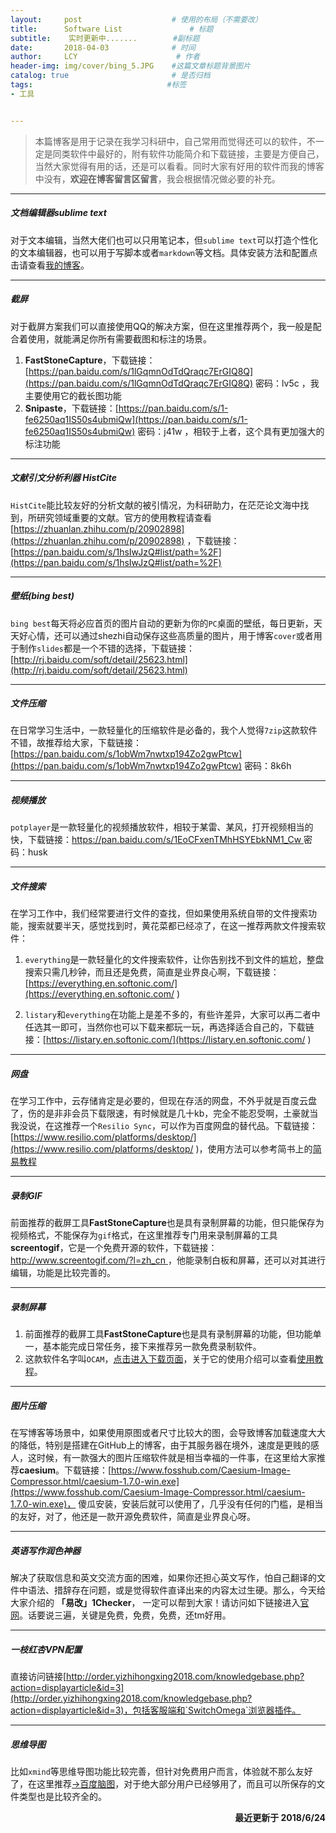```yaml
---
layout:     post                    # 使用的布局（不需要改）
title:      Software List               # 标题 
subtitle:    实时更新中.......        #副标题
date:       2018-04-03              # 时间
author:     LCY                      # 作者
header-img: img/cover/bing_5.JPG    #这篇文章标题背景图片
catalog: true                       # 是否归档
tags:                              #标签
- 工具


---
```

>本篇博客是用于记录在我学习科研中，自己常用而觉得还可以的软件，不一定是同类软件中最好的，附有软件功能简介和下载链接，主要是方便自己，当然大家觉得有用的话，还是可以看看。同时大家有好用的软件而我的博客中没有，**欢迎在博客留言区留言**，我会根据情况做必要的补充。

----------------
##### 文档编辑器sublime text
对于文本编辑，当然大佬们也可以只用笔记本，但`sublime text`可以打造个性化的文本编辑器，也可以用于写脚本或者`markdown`等文档。具体安装方法和配置点击请查看[我的博客](https://liaochengyu.github.io/2018/04/01/Markdown-&-Sublime-Text-3/)。

--------------
##### 截屏
对于截屏方案我们可以直接使用QQ的解决方案，但在这里推荐两个，我一般是配合着使用，就能满足你所有需要截图和标注的场景。
1. **FastStoneCapture**，下载链接：[https://pan.baidu.com/s/1lGqmnOdTdQraqc7ErGIQ8Q](https://pan.baidu.com/s/1lGqmnOdTdQraqc7ErGIQ8Q) 密码：lv5c ，我主要使用它的截长图功能
2. **Snipaste**，下载链接：[https://pan.baidu.com/s/1-fe6250aq1IS50s4ubmiQw](https://pan.baidu.com/s/1-fe6250aq1IS50s4ubmiQw) 密码：j41w ，相较于上者，这个具有更加强大的标注功能

--------------
##### 文献引文分析利器 HistCite 
`HistCite`能比较友好的分析文献的被引情况，为科研助力，在茫茫论文海中找到，所研究领域重要的文献。官方的使用教程请查看[https://zhuanlan.zhihu.com/p/20902898](https://zhuanlan.zhihu.com/p/20902898) ，下载链接：[https://pan.baidu.com/s/1hsIwJzQ#list/path=%2F](https://pan.baidu.com/s/1hsIwJzQ#list/path=%2F)

--------------
##### 壁纸(bing best)
`bing best`每天将必应首页的图片自动的更新为你的`PC`桌面的壁纸，每日更新，天天好心情，还可以通过shezhi自动保存这些高质量的图片，用于博客`cover`或者用于制作`slides`都是一个不错的选择，下载链接：[http://rj.baidu.com/soft/detail/25623.html](http://rj.baidu.com/soft/detail/25623.html)

--------------
##### 文件压缩
在日常学习生活中，一款轻量化的压缩软件是必备的，我个人觉得`7zip`这款软件不错，故推荐给大家，下载链接：[https://pan.baidu.com/s/1obWm7nwtxp194Zo2gwPtcw](https://pan.baidu.com/s/1obWm7nwtxp194Zo2gwPtcw)
密码：8k6h

--------------
##### 视频播放
`potplayer`是一款轻量化的视频播放软件，相较于某雷、某风，打开视频相当的快，下载链接：[https://pan.baidu.com/s/1EoCFxenTMhHSYEbkNM1_Cw ](https://pan.baidu.com/s/1EoCFxenTMhHSYEbkNM1_Cw )
密码：husk

--------------
##### 文件搜索
在学习工作中，我们经常要进行文件的查找，但如果使用系统自带的文件搜索功能，搜索就要半天，感觉找到时，黄花菜都已经凉了，在这一推荐两款文件搜索软件：
1. `everything`是一款轻量化的文件搜索软件，让你告别找不到文件的尴尬，整盘搜索只需几秒钟，而且还是免费，简直是业界良心啊，下载链接：[https://everything.en.softonic.com/](https://everything.en.softonic.com/ )

2. `listary`和`everything`在功能上是差不多的，有些许差异，大家可以再二者中任选其一即可，当然你也可以下载来都玩一玩，再选择适合自己的，下载链接：[https://listary.en.softonic.com/](https://listary.en.softonic.com/ )

--------------
##### 网盘
在学习工作中，云存储肯定是必要的，但现在存活的网盘，不外乎就是百度云盘了，伤的是非非会员下载限速，有时候就是几十kb，完全不能忍受啊，土豪就当我没说，在这推荐一个`Resilio Sync`，可以作为百度网盘的替代品。下载链接：[https://www.resilio.com/platforms/desktop/](https://www.resilio.com/platforms/desktop/ )，使用方法可以参考简书上的[简易教程](https://www.jianshu.com/p/339d07a958b7)

--------------
##### 录制GIF
前面推荐的截屏工具**FastStoneCapture**也是具有录制屏幕的功能，但只能保存为视频格式，不能保存为`gif`格式，在这里推荐专门用来录制屏幕的工具**screentogif**，它是一个免费开源的软件，下载链接：[http://www.screentogif.com/?l=zh_cn ](http://www.screentogif.com/?l=zh_cn)，他能录制白板和屏幕，还可以对其进行编辑，功能是比较完善的。

--------------
##### 录制屏幕
1. 前面推荐的截屏工具**FastStoneCapture**也是具有录制屏幕的功能，但功能单一，基本能完成日常任务，接下来推荐另一款免费录制软件。
2. 这款软件名字叫`OCAM`，[点击进入下载页面](https://download.cnet.com/oCam/3000-13633_4-75758209.html)，关于它的使用介绍可以查看[使用教程](https://mp.weixin.qq.com/s/BAN4RNVysdGbyOOizxZSng
)。

--------------
##### 图片压缩
在写博客等场景中，如果使用原图或者尺寸比较大的图，会导致博客加载速度大大的降低，特别是搭建在GitHub上的博客，由于其服务器在境外，速度是更贱的感人，这时候，有一款强大的图片压缩软件就是相当幸福的一件事，在这里给大家推荐**caesium**。下载链接：[https://www.fosshub.com/Caesium-Image-Compressor.html/caesium-1.7.0-win.exe](https://www.fosshub.com/Caesium-Image-Compressor.html/caesium-1.7.0-win.exe)， 傻瓜安装，安装后就可以使用了，几乎没有任何的门槛，是相当的友好，对了，他还是一款开源免费软件，简直是业界良心呀。

--------------
##### 英语写作润色神器
解决了获取信息和英文交流方面的困难，如果你还担心英文写作，怕自己翻译的文件中语法、措辞存在问题，或是觉得软件直译出来的内容太过生硬。那么，今天给大家介绍的 **「易改」1Checker**， 一定可以帮到大家！请访问如下链接进入[官网](http://www.1checker.com/)。话要说三遍，关键是免费，免费，免费，还tm好用。

--------------
##### 一枝红杏VPN配置
直接访问链接[http://order.yizhihongxing2018.com/knowledgebase.php?action=displayarticle&id=3](http://order.yizhihongxing2018.com/knowledgebase.php?action=displayarticle&id=3)，包括客服端和`SwitchOmega`浏览器插件。

--------------
##### 思维导图
比如`xmind`等思维导图功能比较完善，但针对免费用户而言，体验就不那么友好了，在这里推荐[&rarr;百度脑图](http://naotu.baidu.com)，对于绝大部分用户已经够用了，而且可以所保存的文件类型也是比较齐全的。

<p align="right">
<strong>最近更新于  2018/6/24</strong>
</p>
